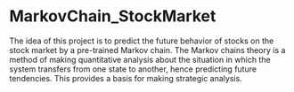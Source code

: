 # MarkovChain_StockMarket

The idea of this project is to predict the future behavior of stocks on the stock market by a pre-trained Markov chain. 
The Markov chains theory is a method of making quantitative analysis about the situation in which the system transfers from one state to another, 
hence predicting future tendencies. This provides a basis for making strategic analysis.


